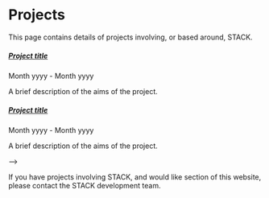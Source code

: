 # Projects
<!-- Each project should have a subdirectory of their own, with an index.md as the landing page. -->	

This page contains details of projects involving, or based around, STACK.

<div class="card mb-3">
	    <div class="card-body">
	        <a href=""><h5 class="card-title">Project title</h5></a>
	        <p class="figure-caption">Month yyyy - Month yyyy</p>
			<p class="card-text">A brief description of the aims of the project.</p>
	    </div>
</div>

<!-- Template for new projects -->
<div class="card mb-3">
	    <div class="card-body">
	        <a href=""><h5 class="card-title">Project title</h5></a>
	        <p class="figure-caption">Month yyyy - Month yyyy</p>
			<p class="card-text">A brief description of the aims of the project.</p>
	    </div>
</div>
-->

If you have projects involving STACK, and would like section of this website, please contact the STACK development team.
